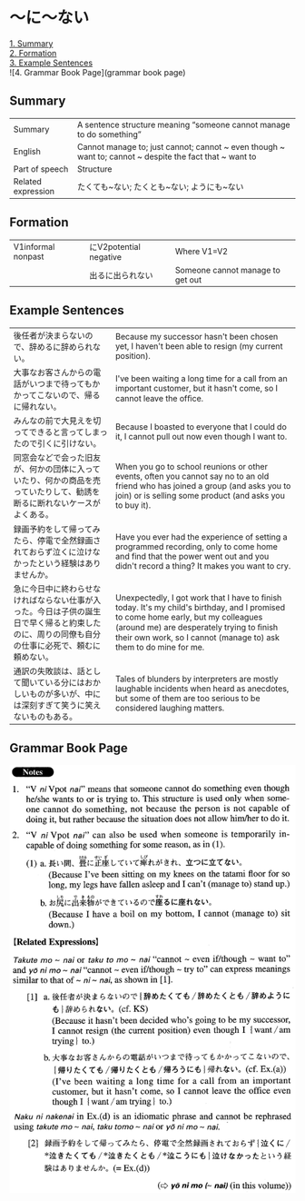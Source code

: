 # ～に～ない

[1. Summary](#summary)<br>
[2. Formation](#formation)<br>
[3. Example Sentences](#example-sentences)<br>
![4. Grammar Book Page](grammar book page)<br>


## Summary

<table><tr>   <td>Summary</td>   <td>A sentence structure meaning “someone cannot manage to do something”</td></tr><tr>   <td>English</td>   <td>Cannot manage to; just cannot; cannot ~ even though ~ want to; cannot ~ despite the fact that ~ want to</td></tr><tr>   <td>Part of speech</td>   <td>Structure</td></tr><tr>   <td>Related expression</td>   <td>たくても~ない; たくとも~ない; ようにも~ない</td></tr></table>

## Formation

<table class="table"><tbody><tr class="tr head"><td class="td"><span>V1informal nonpast</span></td><td class="td"><span class="concept">に</span><span>V2potential negative</span><span class="concept"></span></td><td class="td"><span>Where V1=V2</span></td></tr><tr class="tr"><td class="td"></td><td class="td"><span>出る</span><span class="concept">に</span><span>出られ</span><span class="concept">ない</span></td><td class="td"><span>Someone cannot manage to get out</span></td></tr></tbody></table>

## Example Sentences

<table><tr>   <td>後任者が決まらないので、辞めるに辞められない。</td>   <td>Because my successor hasn't been chosen yet, I haven't been able to resign (my current position).</td></tr><tr>   <td>大事なお客さんからの電話がいつまで待ってもかかってこないので、帰るに帰れない。</td>   <td>I've been waiting a long time for a call from an important customer, but it hasn't come, so I cannot leave the ofﬁce.</td></tr><tr>   <td>みんなの前で大見えを切ってできると言ってしまったので引くに引けない。</td>   <td>Because I boasted to everyone that I could do it, I cannot pull out now even though I want to.</td></tr><tr>   <td>同窓会などで会った旧友が、何かの団体に入っていたり、何かの商品を売っていたりして、勧誘を断るに断れないケースがよくある。</td>   <td>When you go to school reunions or other events, often you cannot say no to an old friend who has joined a group (and asks you to join) or is selling some product (and asks you to buy it).</td></tr><tr>   <td>録画予約をして帰ってみたら、停電で全然録画されておらず泣くに泣けなかったという経験はありませんか。</td>   <td>Have you ever had the experience of setting a programmed recording, only to come home and find that the power went out and you didn't record a thing? It makes you want to cry.</td></tr><tr>   <td>急に今日中に終わらせなければならない仕事が入った。今日は子供の誕生日で早く帰ると約束したのに、周りの同僚も自分の仕事に必死で、頼むに頼めない。</td>   <td>Unexpectedly, I got work that I have to finish today. It's my child's birthday, and I promised to come home early, but my colleagues (around me) are desperately trying to ﬁnish their own work, so I cannot (manage to) ask them to do mine for me.</td></tr><tr>   <td>通訳の失敗談は、話として聞いている分にはおかしいものが多いが、中には深刻すぎて笑うに笑えないものもある。</td>   <td>Tales of blunders by interpreters are mostly laughable incidents when heard as anecdotes, but some of them are too serious to be considered laughing matters.</td></tr></table>

## Grammar Book Page

![](../img/Advancedに～ない.png)

